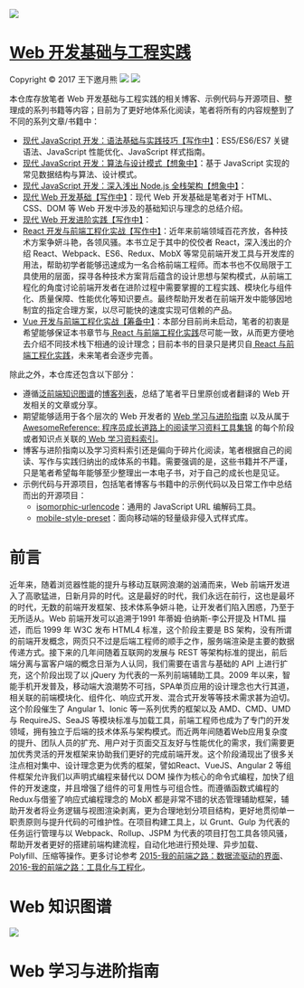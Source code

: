 ![](https://camo.githubusercontent.com/42266e71aa395fc757534be4b1b4d64bbf556e46/68747470733a2f2f636f64696e672e6e65742f752f686f7465616d2f702f43616368652f6769742f7261772f6d61737465722f323031362f31302f322f312d7261574f3364684d346a4d6a663956592d6b5a7a4e672e706e67)

# [Web 开发基础与工程实践](https://parg.co/b4n)

Copyright © 2017 王下邀月熊
![](https://camo.githubusercontent.com/322fefce6b2264d9ff2ad35ea5dcd4622e437b04/68747470733a2f2f696d672e736869656c64732e696f2f62616467652f4c6963656e73652d434325323042592d2d4e432d2d5341253230342e302d626c75652e737667)
![](https://camo.githubusercontent.com/d4e0f63e9613ee474a7dfdc23c240b9795712c96/68747470733a2f2f696d672e736869656c64732e696f2f62616467652f5052732d77656c636f6d652d627269676874677265656e2e737667)


本仓库存放笔者 Web 开发基础与工程实践的相关博客、示例代码与开源项目、整理成的系列书籍等内容；目前为了更好地体系化阅读，笔者将所有的内容规整到了不同的系列文章/书籍中：

- [现代 JavaScript 开发：语法基础与实践技巧【写作中】](https://github.com/wxyyxc1992/Web-Development-And-Engineering-Practices/tree/master/Modern-JavaScript)：ES5/ES6/ES7 关键语法、JavaScript 性能优化、JavaScript 样式指南。
- [现代 JavaScript 开发：算法与设计模式【想象中】]()：基于 JavaScript 实现的常见数据结构与算法、设计模式。
- [现代 JavaScript 开发：深入浅出 Node.js 全栈架构【想象中】]()：
- [现代 Web 开发基础【写作中】](https://github.com/wxyyxc1992/Web-Development-And-Engineering-Practices/tree/master/Modern-Web-Development-Foundation)：现代 Web 开发基础是笔者对于 HTML、CSS、DOM 等 Web 开发中涉及的基础知识与理念的总结介绍。
- [现代 Web 开发进阶实践【写作中】]()：
- [React 开发与前端工程化实战【写作中】](https://github.com/wxyyxc1992/Web-Development-And-Engineering-Practices/tree/master/React-And-FrontEnd-Engineering)：近年来前端领域百花齐放，各种技术方案争妍斗艳，各领风骚。本书立足于其中的佼佼者 React，深入浅出的介绍 React、Webpack、ES6、Redux、MobX 等常见前端开发工具与开发库的用法，帮助初学者能够迅速成为一名合格前端工程师。而本书也不仅局限于工具使用的层面，探寻各种技术方案背后蕴含的设计思想与架构模式，从前端工程化的角度讨论前端开发者在进阶过程中需要掌握的工程实践、模块化与组件化、质量保障、性能优化等知识要点。最终帮助开发者在前端开发中能够因地制宜的指定合理方案，以尽可能快的速度实现可信赖的产品。
- [Vue 开发与前端工程化实战【筹备中】](https://github.com/wxyyxc1992/Web-Development-And-Engineering-Practices/tree/master/Vue-And-Frontend-Engineering)：本部分目前尚未启动，笔者的初衷是希望能够保证本书章节与[ React 与前端工程化实践](https://parg.co/bau)尽可能一致，从而更方便地去介绍不同技术栈下相通的设计理念；目前本书的目录只是拷贝自[ React 与前端工程化实践](https://parg.co/bIn)，未来笔者会逐步完善。

除此之外，本仓库还包含以下部分：
- 遵循[泛前端知识图谱](https://github.com/wxyyxc1992/FrontendTechnology-Handbook)的[博客列表]()，总结了笔者平日里原创或者翻译的 Web 开发相关的文章或分享。
- 期望能够适用于各个层次的 Web 开发者的 [Web 学习与进阶指南](https://parg.co/b4x) 以及从属于 [AwesomeReference: 程序员成长道路上的阅读学习资料工具集锦](https://parg.co/b4z) 的每个阶段或者知识点关联的[ Web 学习资料索引](https://parg.co/b4T)。
- 博客与进阶指南以及学习资料索引还是偏向于碎片化阅读，笔者根据自己的阅读、写作与实践归纳出的成体系的书籍。需要强调的是，这些书籍并不严谨，只是笔者希望每年能够至少整理出一本电子书，对于自己的成长也是见证。
- 示例代码与开源项目，包括笔者博客与书籍中的示例代码以及日常工作中总结而出的开源项目：
    - [isomorphic-urlencode](https://github.com/wxyyxc1992/Web-Frontend-Introduction-And-Best-Practices/blob/master/OpenSource/isomorphic-urlencode/README.md)：通用的 JavaScript URL 编解码工具。
    - [mobile-style-preset](https://github.com/wxyyxc1992/Web-Frontend-Introduction-And-Best-Practices/tree/master/OpenSource/mobile-style-preset)：面向移动端的轻量级非侵入式样式库。

# 前言
近年来，随着浏览器性能的提升与移动互联网浪潮的汹涌而来，Web 前端开发进入了高歌猛进，日新月异的时代。这是最好的时代，我们永远在前行，这也是最坏的时代，无数的前端开发框架、技术体系争妍斗艳，让开发者们陷入困惑，乃至于无所适从。Web 前端开发可以追溯于1991 年蒂姆·伯纳斯-李公开提及 HTML 描述，而后 1999 年 W3C 发布 HTML4 标准，这个阶段主要是 BS 架构，没有所谓的前端开发概念，网页只不过是后端工程师的顺手之作，服务端渲染是主要的数据传递方式。接下来的几年间随着互联网的发展与 REST 等架构标准的提出，前后端分离与富客户端的概念日渐为人认同，我们需要在语言与基础的 API 上进行扩充，这个阶段出现了以 jQuery 为代表的一系列前端辅助工具。2009 年以来，智能手机开发普及，移动端大浪潮势不可挡，SPA单页应用的设计理念也大行其道，相关联的前端模块化、组件化、响应式开发、混合式开发等等技术需求甚为迫切。这个阶段催生了 Angular 1、Ionic 等一系列优秀的框架以及 AMD、CMD、UMD 与 RequireJS、SeaJS 等模块标准与加载工具，前端工程师也成为了专门的开发领域，拥有独立于后端的技术体系与架构模式。而近两年间随着Web应用复杂度的提升、团队人员的扩充、用户对于页面交互友好与性能优化的需求，我们需要更加优秀灵活的开发框架来协助我们更好的完成前端开发。这个阶段涌现出了很多关注点相对集中、设计理念更为优秀的框架，譬如React、VueJS、Angular 2 等组件框架允许我们以声明式编程来替代以 DOM 操作为核心的命令式编程，加快了组件的开发速度，并且增强了组件的可复用性与可组合性。而遵循函数式编程的Redux与借鉴了响应式编程理念的 MobX 都是非常不错的状态管理辅助框架，辅助开发者将业务逻辑与视图渲染剥离，更为合理地划分项目结构，更好地贯彻单一职责原则与提升代码的可维护性。在项目构建工具上，以 Grunt、Gulp 为代表的任务运行管理与以 Webpack、Rollup、JSPM 为代表的项目打包工具各领风骚，帮助开发者更好的搭建前端构建流程，自动化地进行预处理、异步加载、Polyfill、压缩等操作。更多讨论参考 [2015-我的前端之路：数据流驱动的界面](https://segmentfault.com/a/1190000004292245)、[2016-我的前端之路：工具化与工程化](https://zhuanlan.zhihu.com/p/24575395)。

# Web 知识图谱

![](https://coding.net/u/hoteam/p/Cache/git/raw/master/2017/3/1/frontend.png)

# Web 学习与进阶指南

